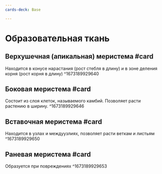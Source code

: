 ```yaml
---
cards-deck: Base

---
```


# Образовательная ткань

## Верхушечная (апикальная) меристема #card 
Находится в конусе нарастания (рост стебля в длину) и в зоне деления корня (рост корня в длину)
^1673189929640

## Боковая меристема #card 
Состоит из слоя клеток, называемого камбий. Позволяет расти растению в ширину.
^1673189929646

## Вставочная меристема #card
Находится в узлах и междуузлиях, позволяет расти веткам и листьям
^1673189929650

## Раневая меристема #card 
Образуется при повреждениях
^1673189929653

